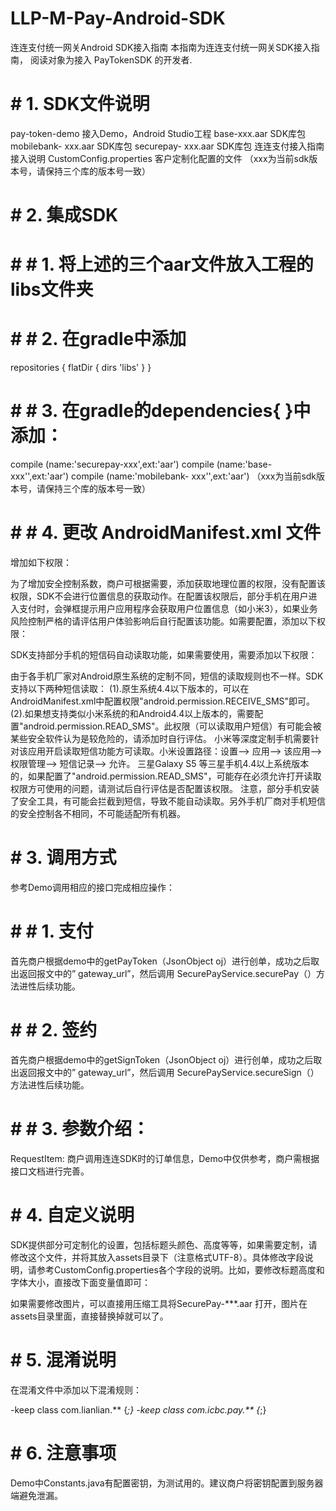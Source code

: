 # LLP-M-Pay-Android-SDK
连连支付统一网关Android SDK接入指南
本指南为连连⽀付统一网关SDK接入指南， 阅读对象为接入 PayTokenSDK 的开发者.

# # 1.	SDK文件说明

pay-token-demo	接入Demo，Android Studio工程
base-xxx.aar	SDK库包
mobilebank- xxx.aar	SDK库包
securepay- xxx.aar	SDK库包
连连支付接入指南	接入说明
CustomConfig.properties	客户定制化配置的文件
（xxx为当前sdk版本号，请保持三个库的版本号一致）

# # 2.	集成SDK

# # # 1.	将上述的三个aar文件放入工程的libs文件夹
# # # 2.	在gradle中添加

repositories {
        flatDir {
            dirs 'libs'
        }
}
# # # 3.	在gradle的dependencies{ }中添加：
compile (name:'securepay-xxx',ext:'aar')
compile (name:'base- xxx'',ext:'aar')
compile (name:'mobilebank- xxx'',ext:'aar')
（xxx为当前sdk版本号，请保持三个库的版本号一致）
# # # 4.	更改 AndroidManifest.xml 文件
增加如下权限：
   
为了增加安全控制系数，商户可根据需要，添加获取地理位置的权限，没有配置该权限，SDK不会进行位置信息的获取动作。在配置该权限后，部分手机在用户进入支付时，会弹框提示用户应用程序会获取用户位置信息（如小米3），如果业务风险控制严格的请评估用户体验影响后自行配置该功能。如需要配置，添加以下权限：
 
SDK支持部分手机的短信码自动读取功能，如果需要使用，需要添加以下权限：
 
由于各手机厂家对Android原生系统的定制不同，短信的读取规则也不一样。SDK支持以下两种短信读取：
(1).原生系统4.4以下版本的，可以在AndroidManifest.xml中配置权限"android.permission.RECEIVE_SMS"即可。
(2).如果想支持类似小米系统的和Android4.4以上版本的，需要配置"android.permission.READ_SMS"。此权限（可以读取用户短信）有可能会被某些安全软件认为是较危险的，请添加时自行评估。
小米等深度定制手机需要针对该应用开启读取短信功能方可读取。小米设置路径：设置--> 应用--> 该应用--> 权限管理--> 短信记录--> 允许。
三星Galaxy S5 等三星手机4.4以上系统版本的，如果配置了"android.permission.READ_SMS"，可能存在必须允许打开读取权限方可使用的问题，请测试后自行评估是否配置该权限。
注意，部分手机安装了安全工具，有可能会拦截到短信，导致不能自动读取。另外手机厂商对手机短信的安全控制各不相同，不可能适配所有机器。

# # 3.	调用方式

参考Demo调用相应的接口完成相应操作：
# # # 1.	支付
首先商户根据demo中的getPayToken（JsonObject oj）进行创单，成功之后取出返回报文中的” gateway_url”，然后调用  SecurePayService.securePay（）方法进性后续功能。
# # # 2.	签约
首先商户根据demo中的getSignToken（JsonObject oj）进行创单，成功之后取出返回报文中的” gateway_url”，然后调用 SecurePayService.secureSign（）方法进性后续功能。
# # # 3.	参数介绍：
RequestItem: 商户调用连连SDK时的订单信息，Demo中仅供参考，商户需根据接口文档进行完善。

# # 4.	自定义说明

SDK提供部分可定制化的设置，包括标题头颜色、高度等等，如果需要定制，请修改这个文件，并将其放入assets目录下（注意格式UTF-8）。具体修改字段说明，请参考CustomConfig.properties各个字段的说明。比如，要修改标题高度和字体大小，直接改下面变量值即可：
  
如果需要修改图片，可以直接用压缩工具将SecurePay-***.aar 打开，图片在assets目录里面，直接替换掉就可以了。

# # 5.	混淆说明
在混淆文件中添加以下混淆规则：

-keep class com.lianlian.** {*;}
-keep class com.icbc.pay.** {*;}   

# # 6.	注意事项
Demo中Constants.java有配置密钥，为测试用的。建议商户将密钥配置到服务器端避免泄漏。

